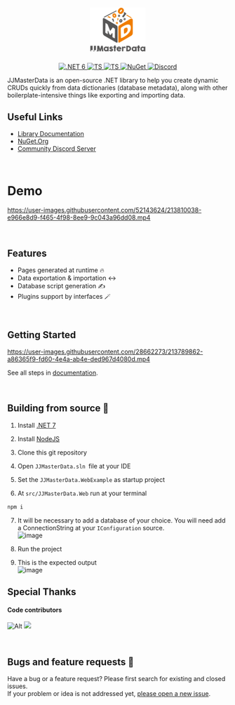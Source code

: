 
<h1 align="center">
  <br>
<img width=25% src="doc/JJMasterData.Documentation/media/JJMasterDataLogoVertical.png"/>
</h1>
<p align="center">
  <a href="https://img.shields.io/badge/.NET-5C2D91">
    <img src="https://img.shields.io/badge/.NET-512BD4?logo=dotnet" alt=".NET 6">
  </a>
  <a href="https://img.shields.io/badge/TypeScript-007ACC">
    <img src="https://img.shields.io/badge/TypeScript-007ACC?logo=typescript&logoColor=white" alt="TS">
  </a>
  <a href="https://img.shields.io/badge/Microsoft_SQL_Server-CC2927">
    <img src="https://img.shields.io/badge/SQL_Server-CC2927?logo=microsoft-sql-server&logoColor=white" alt="TS">
  </a>
  <a href="https://www.nuget.org/profiles/jjconsulting">
    <img src="https://img.shields.io/nuget/v/JJMasterData.Web.svg?color=004880" alt="NuGet">
  </a>
  <a href="https://discord.gg/s9F2ntBXnn">
    <img src="https://img.shields.io/discord/984473468114456667?color=5b62ef&label=discord" alt="Discord">
  </a>
</p>

JJMasterData is an open-source .NET library to help you create dynamic CRUDs quickly from data dictionaries (database metadata), along with other boilerplate-intensive things like exporting and importing data.

## Useful Links
* [Library Documentation](https://jjconsulting.tech/docs/jjmasterdata/v3)
* [NuGet.Org](https://www.nuget.org/profiles/jjconsulting)
* [Community Discord Server](https://discord.gg/s9F2ntBXnn)

<br>

# Demo

https://user-images.githubusercontent.com/52143624/213810038-e966e8d9-f465-4f98-8ee9-9c043a96dd08.mp4

<br>

## Features
- Pages generated at runtime 🔥
- Data exportation & importation ↔️
- Database script generation ✍️
- Plugins support by interfaces 🪄

<br>

## Getting Started

https://user-images.githubusercontent.com/28662273/213789862-a86365f9-fd60-4e4a-ab4e-ded967d4080d.mp4

See all steps in [documentation](https://portal.jjconsulting.tech/jjdoc/articles/getting_started.html).

<br>

## Building from source 🧰
1. Install [.NET 7](https://dotnet.microsoft.com/en-us/download/dotnet/7.0)

2. Install [NodeJS](https://nodejs.org/en/download/)

3. Clone this git repository

4. Open `JJMasterData.sln `file at your IDE

5. Set the `JJMasterData.WebExample` as startup project

6. At `src/JJMasterData.Web` run at your terminal
```bash
npm i
```
7. It will be necessary to add a database of your choice. You will need add a ConnectionString at your `IConfiguration` source.<br>
![image](https://user-images.githubusercontent.com/100393691/203789109-ef71f492-3f90-4739-8c41-8a92890c72dc.png)

8. Run the project

9. This is the expected output <br>
![image](https://user-images.githubusercontent.com/52143624/205990349-fc9c24d1-c9e6-4729-a334-4d0487222d29.png)


## Special Thanks

#### Code contributors
![Alt](https://repobeats.axiom.co/api/embed/d509fb71a5aae2a10fe80b8d163936470ef90925.svg "Repobeats analytics image")
<a href="https://github.com/jjconsulting/JJMasterData/graphs/contributors">
  <img src="https://contrib.rocks/image?repo=jjconsulting/jjmasterdata" />
</a>

<br>

## Bugs and feature requests 🐛
Have a bug or a feature request? 
Please first search for existing and closed issues.</br>
If your problem or idea is not addressed yet, [please open a new issue](https://github.com/jjconsulting/JJMasterData/issues/new).
